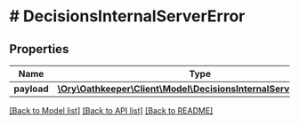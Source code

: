 # # DecisionsInternalServerError

## Properties

Name | Type | Description | Notes
------------ | ------------- | ------------- | -------------
**payload** | [**\Ory\Oathkeeper\Client\Model\DecisionsInternalServerErrorBody**](DecisionsInternalServerErrorBody.md) |  | [optional] 

[[Back to Model list]](../../README.md#documentation-for-models) [[Back to API list]](../../README.md#documentation-for-api-endpoints) [[Back to README]](../../README.md)


